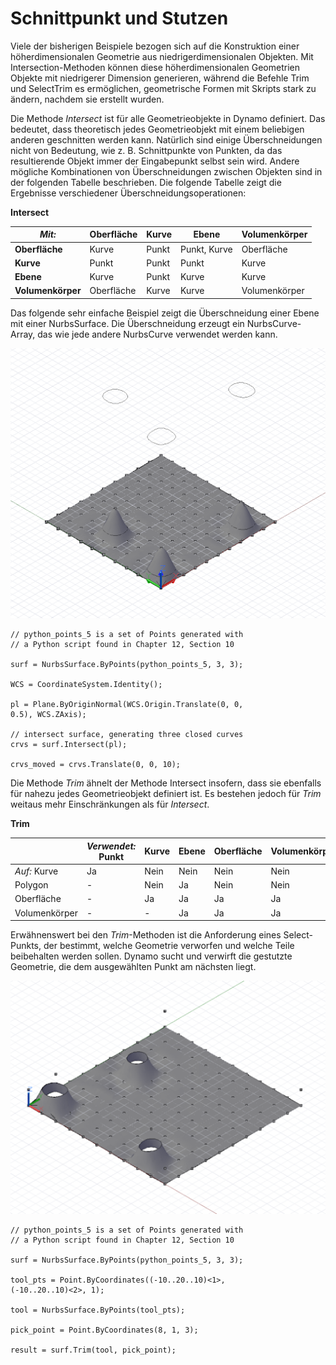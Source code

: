 

# Schnittpunkt und Stutzen

Viele der bisherigen Beispiele bezogen sich auf die Konstruktion einer höherdimensionalen Geometrie aus niedrigerdimensionalen Objekten. Mit Intersection-Methoden können diese höherdimensionalen Geometrien Objekte mit niedrigerer Dimension generieren, während die Befehle Trim und SelectTrim es ermöglichen, geometrische Formen mit Skripts stark zu ändern, nachdem sie erstellt wurden.

Die Methode *Intersect* ist für alle Geometrieobjekte in Dynamo definiert. Das bedeutet, dass theoretisch jedes Geometrieobjekt mit einem beliebigen anderen geschnitten werden kann. Natürlich sind einige Überschneidungen nicht von Bedeutung, wie z. B. Schnittpunkte von Punkten, da das resultierende Objekt immer der Eingabepunkt selbst sein wird. Andere mögliche Kombinationen von Überschneidungen zwischen Objekten sind in der folgenden Tabelle beschrieben. Die folgende Tabelle zeigt die Ergebnisse verschiedener Überschneidungsoperationen:

**Intersect**

|*Mit:*|Oberfläche|Kurve|Ebene|Volumenkörper|
| -- | -- | -- | -- | -- |
|**Oberfläche**|Kurve|Punkt|Punkt, Kurve|Oberfläche|
|**Kurve**|Punkt|Punkt|Punkt|Kurve|
|**Ebene**|Kurve|Punkt|Kurve|Kurve|
|**Volumenkörper**|Oberfläche|Kurve|Kurve|Volumenkörper|

Das folgende sehr einfache Beispiel zeigt die Überschneidung einer Ebene mit einer NurbsSurface. Die Überschneidung erzeugt ein NurbsCurve-Array, das wie jede andere NurbsCurve verwendet werden kann.

![](images/12-8/IntersectionAndTrim_01.png)

```
// python_points_5 is a set of Points generated with
// a Python script found in Chapter 12, Section 10

surf = NurbsSurface.ByPoints(python_points_5, 3, 3);

WCS = CoordinateSystem.Identity();

pl = Plane.ByOriginNormal(WCS.Origin.Translate(0, 0,
0.5), WCS.ZAxis);

// intersect surface, generating three closed curves
crvs = surf.Intersect(pl);

crvs_moved = crvs.Translate(0, 0, 10);
```

Die Methode *Trim* ähnelt der Methode Intersect insofern, dass sie ebenfalls für nahezu jedes Geometrieobjekt definiert ist. Es bestehen jedoch für *Trim* weitaus mehr Einschränkungen als für *Intersect*.

**Trim**

|    |*Verwendet:* Punkt|Kurve|Ebene|Oberfläche|Volumenkörper|
| -- | -- | -- | -- | -- | -- |
|*Auf:* Kurve|Ja|Nein|Nein|Nein|Nein|
|Polygon|-|Nein|Ja|Nein|Nein|
|Oberfläche|-|Ja|Ja|Ja|Ja|
|Volumenkörper|-|-|Ja|Ja|Ja|

Erwähnenswert bei den *Trim*-Methoden ist die Anforderung eines Select-Punkts, der bestimmt, welche Geometrie verworfen und welche Teile beibehalten werden sollen. Dynamo sucht und verwirft die gestutzte Geometrie, die dem ausgewählten Punkt am nächsten liegt.

![](images/12-8/IntersectionAndTrim_02.png)

```
// python_points_5 is a set of Points generated with
// a Python script found in Chapter 12, Section 10

surf = NurbsSurface.ByPoints(python_points_5, 3, 3);

tool_pts = Point.ByCoordinates((-10..20..10)<1>,
(-10..20..10)<2>, 1);

tool = NurbsSurface.ByPoints(tool_pts);

pick_point = Point.ByCoordinates(8, 1, 3);

result = surf.Trim(tool, pick_point);
```

